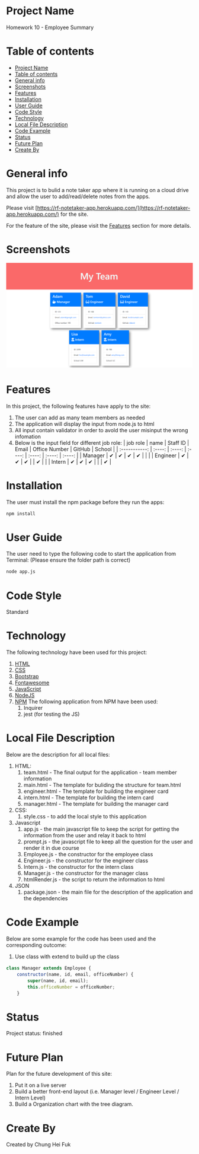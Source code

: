 # Project Name

Homework 10 - Employee Summary

# Table of contents

- [Project Name](#project-name)
- [Table of contents](#table-of-contents)
- [General info](#general-info)
- [Screenshots](#screenshots)
- [Features](#features)
- [Installation](#installation)
- [User Guide](#user-guide)
- [Code Style](#code-style)
- [Technology](#technology)
- [Local File Description](#local-file-description)
- [Code Example](#code-example)
- [Status](#status)
- [Future Plan](#future-plan)
- [Create By](#create-by)

# General info

This project is to bulid a note taker app where it is running on a cloud drive and allow the user to add/read/delete notes from the apps.

Please visit [https://rf-notetaker-app.herokuapp.com/](https://rf-notetaker-app.herokuapp.com/) for the site.

For the feature of the site, please visit the [Features](#features) section for more details.

# Screenshots

![screenshot](https://github.com/rickyfuk/employeesummary/blob/master/assets/images/screenshot.PNG?raw=true)

# Features

In this project, the following features have apply to the site:

1. The user can add as many team members as needed
2. The application will display the input from node.js to html
3. All input contain validator in order to avold the user misinput the wrong infomation
4. Below is the input field for different job role:
   | job role | name | Staff ID | Email | Office Number | GitHub | School |
   | :-----------: | :----: | :----: | :----: | :----: | :----: | :----: |
   | Manager | &#10004; | &#10004; | &#10004; | &#10004; | | |
   | Engineer | &#10004; | &#10004; | &#10004; | | &#10004; | |
   | Intern | &#10004; | &#10004; | &#10004; | | | &#10004; |

# Installation

The user must install the npm package before they run the apps:

```sh
npm install
```

# User Guide

The user need to type the following code to start the application from Terminal:
(Please ensure the folder path is correct)

```sh
node app.js
```

# Code Style

Standard

# Technology

The following technology have been used for this project:

1. [HTML](https://whatwg.org/)
2. [CSS](https://www.w3.org/Style/CSS/)
3. [Bootstrap](https://getbootstrap.com/)
4. [Fontawesome](https://fontawesome.com/)
5. [JavaScript](https://www.javascript.com/)
6. [NodeJS](https://nodejs.org/en/)
7. [NPM](https://www.npmjs.com/)
   The following application from NPM have been used:
   1. Inquirer
   2. jest (for testing the JS)

# Local File Description

Below are the description for all local files:

1. HTML:
   1. team.html - The final output for the application - team member information
   2. main.html - The template for buliding the structure for team.html
   3. engineer.html - The template for building the engineer card
   4. intern.html - The template for building the intern card
   5. manager.html - The template for building the manager card
2. CSS:
   1. style.css - to add the local style to this application
3. Javascript
   1. app.js - the main javascript file to keep the script for getting the information from the user and relay it back to html
   2. prompt.js - the javascript file to keep all the question for the user and render it in due course
   3. Employee.js - the constructor for the employee class
   4. Engineer.js - the constructor for the engineer class
   5. Intern.js - the constructor for the intern class
   6. Manager.js - the constructor for the manager class
   7. htmlRender.js - the script to return the information to html
4. JSON
   1. package.json - the main file for the description of the application and the dependencies

# Code Example

Below are some example for the code has been used and the corresponding outcome:

1. Use class with extend to build up the class

```Javascript
class Manager extends Employee {
	constructor(name, id, email, officeNumber) {
		super(name, id, email);
		this.officeNumber = officeNumber;
	}
```

# Status

Project status: finished

# Future Plan

Plan for the future development of this site:

1. Put it on a live server
2. Build a better front-end layout (i.e. Manager level / Engineer Level / Intern Level)
3. Build a Organization chart with the tree diagram.

# Create By

Created by Chung Hei Fuk
